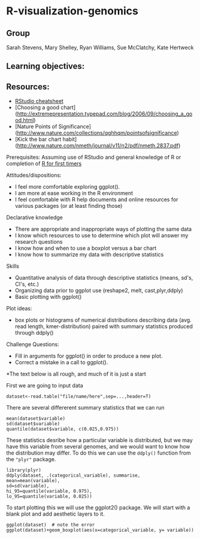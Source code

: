 R-visualization-genomics
=======================

Group
-----
Sarah Stevens, Mary Shelley, Ryan Williams, Sue McClatchy, Kate Hertweck

Learning objectives:
--------------------


Resources:
---------
* [RStudio cheatsheet](http://www.rstudio.com/resources/cheatsheets/)
* [Choosing a good chart] (http://extremepresentation.typepad.com/blog/2006/09/choosing_a_good.html)
* [Nature Points of Significance] (http://www.nature.com/collections/qghhqm/pointsofsignificance)
* [Kick the bar chart habit] (http://www.nature.com/nmeth/journal/v11/n2/pdf/nmeth.2837.pdf)

Prerequisites: Assuming use of RStudio and general knowledge of R or completion of [R for first timers](https://github.com/datacarpentry/datacarpentry/tree/master/lessons/R/materials)

Attitudes/dispositions:
* I feel more comfortable exploring ggplot().
* I am more at ease working in the R environment
* I feel comfortable with R help documents and online resources for various packages (or at least finding those)

Declarative knowledge
* There are appropriate and inappropriate ways of plotting the same data
* I know which resources to use to determine which plot will answer my research questions
* I know how and when to use a boxplot versus a bar chart
* I know how to summarize my data with descriptive statistics

Skills
* Quantitative analysis of data through descriptive statistics (means, sd's, CI's, etc.)
* Organizing data prior to ggplot use (reshape2, melt, cast,plyr,ddply)
* Basic plotting with ggplot()

Plot ideas:
* box plots or histograms of numerical distributions describing data (avg. read length, kmer-distribution) paired with summary statistics produced through ddply()

Challenge Questions:
* Fill in arguments for ggplot() in order to produce a new plot.
* Correct a mistake in a call to ggplot().

*The text below is all rough, and much of it is just a start

First we are going to input data

```
dataset<-read.table("file/name/here",sep=...,header=T)
```

There are several differerent summary statistics that we can run 

```
mean(dataset$variable)
sd(dataset$variable)
quantile(dataset$variable, c(0.025,0.975))
```

These statistics desribe how a particular variable is distributed, but we may have this variable from several genomes, and we would want to know how the distribution may differ.  To do this we can use the `ddply()` function from the `"plyr"` package.
```
library(plyr)
ddply(dataset, .(categorical_variable), summarise,
mean=mean(variable),
sd=sd(variable),
hi_95=quantile(variable, 0.975),
lo_95=quantile(variable, 0.025))
```

To start plotting this we will use the ggplot2() package.  We will start with a blank plot and add aesthetic layers to it.  

```
ggplot(dataset)  # note the error
ggplot(dataset)+geom_boxplot(aes(x=categorical_variable, y= variable))
```


